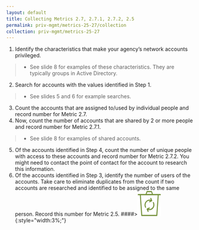 ```yaml
---
layout: default
title: Collecting Metrics 2.7, 2.7.1, 2.7.2, 2.5
permalink: priv-mgmt/metrics-25-27/collection
collection: priv-mgmt/metrics-25-27
---
```

1. Identify the characteristics that make your agency’s network accounts privileged.
>* See slide 8 for examples of these characteristics. They are typically groups in Active Directory.
2. Search for accounts with the values identified in Step 1.
>* See slides 5 and 6 for example searches.
3. Count the accounts that are assigned to/used by individual people and record number for Metric 2.7.
4. Now, count the number of accounts that are shared by 2 or more people and record number for Metric 2.7.1.
>* See slide 8 for examples of shared accounts.
5. Of the accounts identified in Step 4, count the number of unique people with access to these accounts and record number for Metric 2.7.2. You might need to contact the point of contact for the account to research this information.
6. Of the accounts identified in Step 3, identify the number of users of the accounts. Take care to eliminate duplicates from the count if two accounts are researched and identified to be assigned to the same person. Record this number for Metric 2.5. ####>![Recycle logo](img/recycle.png){:style="width:3%;"}
